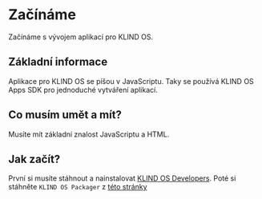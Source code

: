 # Začínáme

Začínáme s vývojem aplikací pro KLIND OS.

## Základní informace

Aplikace pro KLIND OS se píšou v JavaScriptu. Taky se používá KLIND OS Apps SDK pro jednoduché vytváření aplikací.

## Co musím umět a mít?

Musíte mít základní znalost JavaScriptu a HTML.

## Jak začít?

První si musíte stáhnout a nainstalovat [KLIND OS Developers](/cs/developers/index.md). Poté si stáhněte `KLIND OS Packager` z [této stránky](https://klindos.jzitnik.dev/compiler)
